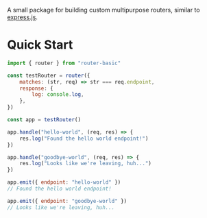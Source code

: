 A small package for building custom multipurpose routers, similar to [express.js](https://expressjs.com/).

# Quick Start

```javascript
import { router } from "router-basic"

const testRouter = router({
    matches: (str, req) => str === req.endpoint,
    response: {
        log: console.log,
    },
})

const app = testRouter()

app.handle("hello-world", (req, res) => {
    res.log("Found the hello world endpoint!")
})

app.handle("goodbye-world", (req, res) => {
    res.log("Looks like we're leaving, huh...")
})

app.emit({ endpoint: "hello-world" })
// Found the hello world endpoint!

app.emit({ endpoint: "goodbye-world" })
// Looks like we're leaving, huh...
```
